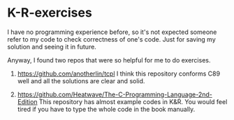 # K-R-exercises
I have no programming experience before, so it's not expected someone refer to my code to check correctness of one's code. Just for saving my solution and seeing it in future.

Anyway, I found two repos that were so helpful for me to do exercises.

1. https://github.com/anotherlin/tcpl
    I think this repository conforms C89 well and all the solutions are clear and solid.

2. https://github.com/Heatwave/The-C-Programming-Language-2nd-Edition
    This repository has almost example codes in K&R. You would feel tired if you have to type the whole code in the book manually.    